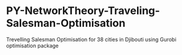 # PY-NetworkTheory-Traveling-Salesman-Optimisation
Trevelling Salesman Optimisation for 38 cities in Djibouti using Gurobi optimisation package
